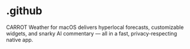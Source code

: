 # .github
CARROT Weather for macOS delivers hyperlocal forecasts, customizable widgets, and snarky AI commentary — all in a fast, privacy-respecting native app.
